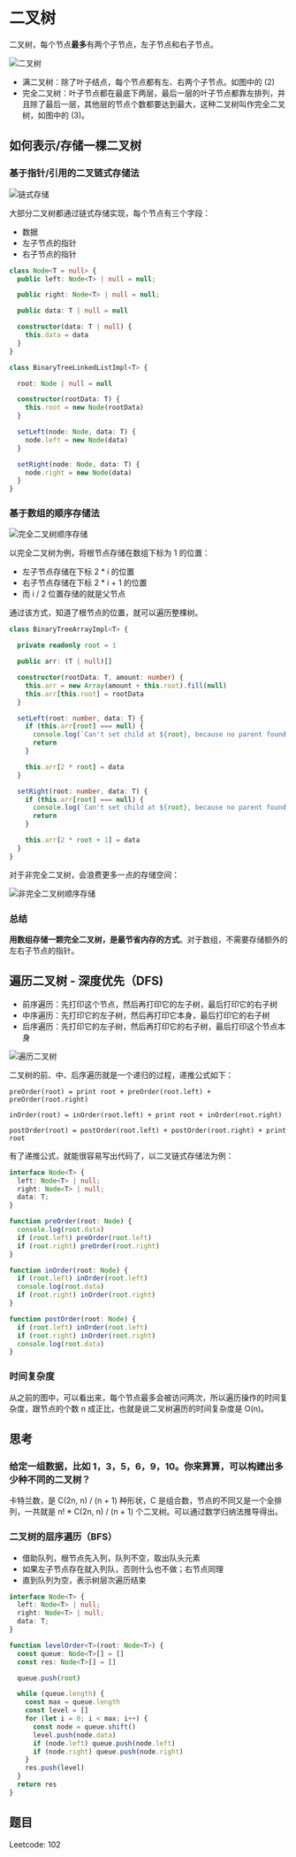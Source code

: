 # 二叉树

二叉树，每个节点**最多**有两个子节点，左子节点和右子节点。

![二叉树](@imgs/09c2972d56eb0cf67e727deda0e9412b.jpg)

- 满二叉树：除了叶子结点，每个节点都有左、右两个子节点。如图中的 (2)
- 完全二叉树：叶子节点都在最底下两层，最后一层的叶子节点都靠左排列，并且除了最后一层，其他层的节点个数都要达到最大，这种二叉树叫作完全二叉树，如图中的 (3)。

## 如何表示/存储一棵二叉树

### 基于指针/引用的二叉链式存储法

![链式存储](@imgs/12cd11b2432ed7c4dfc9a2053cb70b8e.jpg)

大部分二叉树都通过链式存储实现，每个节点有三个字段：

- 数据
- 左子节点的指针
- 右子节点的指针

```ts
class Node<T = null> {
  public left: Node<T> | null = null;

  public right: Node<T> | null = null;

  public data: T | null = null

  constructor(data: T | null) {
    this.data = data
  }
}

class BinaryTreeLinkedListImpl<T> {

  root: Node | null = null

  constructor(rootData: T) {
    this.root = new Node(rootData)
  }

  setLeft(node: Node, data: T) {
    node.left = new Node(data)
  }

  setRight(node: Node, data: T) {
    node.right = new Node(data)
  }
}
```

### 基于数组的顺序存储法

![完全二叉树顺序存储](@imgs/14eaa820cb89a17a7303e8847a412330.jpg)

以完全二叉树为例，将根节点存储在数组下标为 1 的位置：

- 左子节点存储在下标 2 * i 的位置
- 右子节点存储在下标 2 * i + 1 的位置
- 而 i / 2 位置存储的就是父节点

通过该方式，知道了根节点的位置，就可以遍历整棵树。

```ts
class BinaryTreeArrayImpl<T> {

  private readonly root = 1

  public arr: (T | null)[]

  constructor(rootData: T, amount: number) {
    this.arr = new Array(amount + this.root).fill(null)
    this.arr[this.root] = rootData
  }

  setLeft(root: number, data: T) {
    if (this.arr[root] === null) {
      console.log(`Can't set child at ${root}, because no parent found!`)
      return
    }

    this.arr[2 * root] = data
  }

  setRight(root: number, data: T) {
    if (this.arr[root] === null) {
      console.log(`Can't set child at ${root}, because no parent found!`)
      return
    }

    this.arr[2 * root + 1] = data
  }
}
```

对于非完全二叉树，会浪费更多一点的存储空间：

![非完全二叉树顺序存储](@imgs/08bd43991561ceeb76679fbb77071223.jpg)

### 总结

**用数组存储一颗完全二叉树，是最节省内存的方式**。对于数组，不需要存储额外的左右子节点的指针。

## 遍历二叉树 - 深度优先（DFS)

- 前序遍历：先打印这个节点，然后再打印它的左子树，最后打印它的右子树
- 中序遍历：先打印它的左子树，然后再打印它本身，最后打印它的右子树
- 后序遍历：先打印它的左子树，然后再打印它的右子树，最后打印这个节点本身

![遍历二叉树](@imgs/ab103822e75b5b15c615b68560cb2416.jpg)

二叉树的前、中、后序遍历就是一个递归的过程，递推公式如下：

```
preOrder(root) = print root + preOrder(root.left) + preOrder(root.right)

inOrder(root) = inOrder(root.left) + print root + inOrder(root.right)

postOrder(root) = postOrder(root.left) + postOrder(root.right) + print root
```

有了递推公式，就能很容易写出代码了，以二叉链式存储法为例：

```ts
interface Node<T> {
  left: Node<T> | null;
  right: Node<T> | null;
  data: T;
}

function preOrder(root: Node) {
  console.log(root.data)
  if (root.left) preOrder(root.left)
  if (root.right) preOrder(root.right)
}

function inOrder(root: Node) {
  if (root.left) inOrder(root.left)
  console.log(root.data)
  if (root.right) inOrder(root.right)
}

function postOrder(root: Node) {
  if (root.left) inOrder(root.left)
  if (root.right) inOrder(root.right)
  console.log(root.data)
}
```

### 时间复杂度

从之前的图中，可以看出来，每个节点最多会被访问两次，所以遍历操作的时间复杂度，跟节点的个数 n 成正比，也就是说二叉树遍历的时间复杂度是 O(n)。

## 思考

### 给定一组数据，比如 1，3，5，6，9，10。你来算算，可以构建出多少种不同的二叉树？

卡特兰数，是 C(2n, n) / (n + 1) 种形状，C 是组合数，节点的不同又是一个全排列，一共就是 n! * C(2n, n) / (n + 1) 个二叉树。可以通过数学归纳法推导得出。

### 二叉树的层序遍历（BFS）

- 借助队列，根节点先入列，队列不空，取出队头元素
- 如果左子节点存在就入列队，否则什么也不做；右节点同理
- 直到队列为空，表示树层次遍历结束

```ts
interface Node<T> {
  left: Node<T> | null;
  right: Node<T> | null;
  data: T;
}

function levelOrder<T>(root: Node<T>) {
  const queue: Node<T>[] = []
  const res: Node<T>[] = []

  queue.push(root)

  while (queue.length) {
    const max = queue.length
    const level = []
    for (let i = 0; i < max; i++) {
      const node = queue.shift()
      level.push(node.data)
      if (node.left) queue.push(node.left)
      if (node.right) queue.push(node.right)
    }
    res.push(level)
  }
  return res
}
```

## 题目

Leetcode: 102
